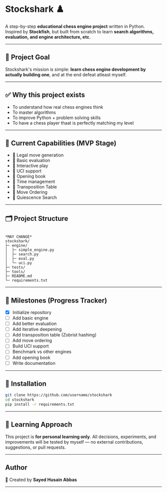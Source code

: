 # Stockshark ♟️
A step-by-step **educational chess engine project** written in Python. Inspired by **Stockfish**, but built from scratch to learn **search algorithms, evaluation, and engine architecture, etc**.

---

## 🚀 Project Goal
Stockshark's mission is simple: **learn chess engine development by actually building one**, and at the end defeat atleast myself.

---

## ✅ Why this project exists
- To understand how real chess engines think
- To master algorithms
- To improve Python + problem solving skills
- To have a chess player thaat is perfectly matching my level
---

## 🧠 Current Capabilities (MVP Stage)
- 🔲 Legal move generation
- 🔲 Basic evaluation 
- 🔲 Interactive play
- 🔲 UCI support
- 🔲 Opening book
- 🔲 Time management
- 🔲 Transposition Table
- 🔲 Move Ordering
- 🔲 Quiescence Search

---

## 🗂️ Project Structure
```

*MAY CHANGE*
stockshark/
├─ engine/
│  ├─ simple_engine.py
│  ├─ search.py 
│  ├─ eval.py 
│  └─ uci.py 
├─ tests/
├─ tools/
├─ README.md
└─ requirements.txt
```

---

## 🏁 Milestones (Progress Tracker)
- [x] Initialize repository
- [ ] Add basic engine
- [ ] Add better evaluation
- [ ] Add iterative deepening
- [ ] Add transposition table (Zobrist hashing)
- [ ] Add move ordering
- [ ] Build UCI support
- [ ] Benchmark vs other engines
- [ ] Add opening book
- [ ] Write documentation

---

## 🔧 Installation
```bash
git clone https://github.com/username/stockshark
cd stockshark
pip install -r requirements.txt
```



---


## 🤝 Learning Approach
This project is **for personal learning only**. All decisions, experiments, and improvements will be tested by myself — no external contributions, suggestions, or pull requests.


---


## Author
👑 Created by **Sayed Husain Abbas**

---

